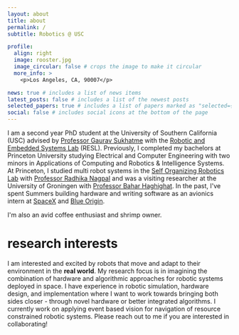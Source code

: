 ```yaml
---
layout: about
title: about
permalink: /
subtitle: Robotics @ USC

profile:
  align: right
  image: rooster.jpg
  image_circular: false # crops the image to make it circular
  more_info: >
    <p>Los Angeles, CA, 90007</p>

news: true # includes a list of news items
latest_posts: false # includes a list of the newest posts
selected_papers: true # includes a list of papers marked as "selected={true}"
social: false # includes social icons at the bottom of the page
---
```


I am a second year PhD student at the University of Southern California (USC) advised by [Professor Gaurav Sukhatme](https://viterbi.usc.edu/directory/faculty/Sukhatme/Gaurav) with the [Robotic and Embedded Systems Lab](https://uscresl.org/) (RESL). Previously, I completed my bachelors at Princeton University studying Electrical and Computer Engineering with two minors in Applications of Computing and Robotics & Intelligence Systems. At Princeton, I studied multi robot systems in the [Self Organizing Robotics Lab](https://ssr.princeton.edu/) with [Professor Radhika Nagpal](https://www.radhikanagpal.org/) and was a visiting researcher at the University of Groningen with [Professor Bahar Haghighat](https://research.rug.nl/en/persons/bahar-haghighat). In the past, I've spent Summers building hardware and writing software as an avionics intern at [SpaceX](https://www.spacex.com/) and [Blue Origin](https://www.blueorigin.com/). 
<!-- <!-- My free time is spent playing oboe at the [Princeton University Orchestra](https://orchestra.princeton.edu/) and [Opus](https://opuschamber.org/).  -->
I'm also an avid coffee enthusiast and shrimp owner.

# research interests
I am interested and excited by robots that move and adapt to their environment in the **real world**. My research focus is in imagining the combination of hardware and algorithmic approaches for robotic systems deployed in space. I have experience in robotic simulation, hardware design, and implementation where I want to work towards bringing both sides closer - through novel hardware or better integrated algorithms. I currently work on applying event based vision for navigation of resource constrained robotic systems. Please reach out to me if you are interested in collaborating!
<!-- ![Alt Text](../assets/img/miura_self_assembly.gif) -->


<!-- My current work is in applying Particle Swarm Optimization (PSO) for improving Bayesian surface inspection and designing novel hardware and algorithms for self assembly of origami robots.  -->
<!-- Put your address / P.O. box / other info right below your picture. You can also disable any of these elements by editing `profile` property of the YAML header of your `_pages/about.md`. Edit `_bibliography/papers.bib` and Jekyll will render your [publications page](/al-folio/publications/) automatically. -->
<!-- 
Link to your social media connections, too. This theme is set up to use [Font Awesome icons](https://fontawesome.com/) and [Academicons](https://jpswalsh.github.io/academicons/), like the ones below. Add your Facebook, Twitter, LinkedIn, Google Scholar, or just disable all of them. -->
